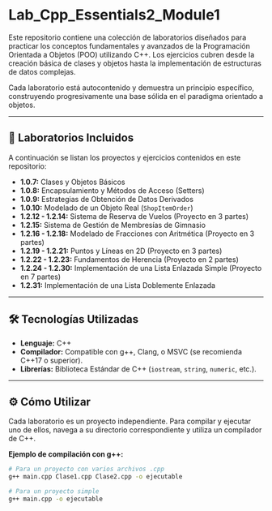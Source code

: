 # Lab_Cpp_Essentials2_Module1

Este repositorio contiene una colección de laboratorios diseñados para practicar los conceptos fundamentales y avanzados de la Programación Orientada a Objetos (POO) utilizando C++. Los ejercicios cubren desde la creación básica de clases y objetos hasta la implementación de estructuras de datos complejas.

Cada laboratorio está autocontenido y demuestra un principio específico, construyendo progresivamente una base sólida en el paradigma orientado a objetos.

---

## 🚀 Laboratorios Incluidos

A continuación se listan los proyectos y ejercicios contenidos en este repositorio:

* **1.0.7:** Clases y Objetos Básicos
* **1.0.8:** Encapsulamiento y Métodos de Acceso (Setters)
* **1.0.9:** Estrategias de Obtención de Datos Derivados
* **1.0.10:** Modelado de un Objeto Real (`ShopItemOrder`)
* **1.2.12 - 1.2.14:** Sistema de Reserva de Vuelos (Proyecto en 3 partes)
* **1.2.15:** Sistema de Gestión de Membresías de Gimnasio
* **1.2.16 - 1.2.18:** Modelado de Fracciones con Aritmética (Proyecto en 3 partes)
* **1.2.19 - 1.2.21:** Puntos y Líneas en 2D (Proyecto en 3 partes)
* **1.2.22 - 1.2.23:** Fundamentos de Herencia (Proyecto en 2 partes)
* **1.2.24 - 1.2.30:** Implementación de una Lista Enlazada Simple (Proyecto en 7 partes)
* **1.2.31:** Implementación de una Lista Doblemente Enlazada

---

## 🛠️ Tecnologías Utilizadas

* **Lenguaje:** C++
* **Compilador:** Compatible con g++, Clang, o MSVC (se recomienda C++17 o superior).
* **Librerías:** Biblioteca Estándar de C++ (`iostream`, `string`, `numeric`, etc.).

---

## ⚙️ Cómo Utilizar

Cada laboratorio es un proyecto independiente. Para compilar y ejecutar uno de ellos, navega a su directorio correspondiente y utiliza un compilador de C++.

**Ejemplo de compilación con g++:**
```bash
# Para un proyecto con varios archivos .cpp
g++ main.cpp Clase1.cpp Clase2.cpp -o ejecutable

# Para un proyecto simple
g++ main.cpp -o ejecutable
